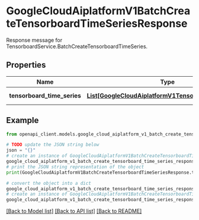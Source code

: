 # GoogleCloudAiplatformV1BatchCreateTensorboardTimeSeriesResponse

Response message for TensorboardService.BatchCreateTensorboardTimeSeries.

## Properties

Name | Type | Description | Notes
------------ | ------------- | ------------- | -------------
**tensorboard_time_series** | [**List[GoogleCloudAiplatformV1TensorboardTimeSeries]**](GoogleCloudAiplatformV1TensorboardTimeSeries.md) | The created TensorboardTimeSeries. | [optional] 

## Example

```python
from openapi_client.models.google_cloud_aiplatform_v1_batch_create_tensorboard_time_series_response import GoogleCloudAiplatformV1BatchCreateTensorboardTimeSeriesResponse

# TODO update the JSON string below
json = "{}"
# create an instance of GoogleCloudAiplatformV1BatchCreateTensorboardTimeSeriesResponse from a JSON string
google_cloud_aiplatform_v1_batch_create_tensorboard_time_series_response_instance = GoogleCloudAiplatformV1BatchCreateTensorboardTimeSeriesResponse.from_json(json)
# print the JSON string representation of the object
print(GoogleCloudAiplatformV1BatchCreateTensorboardTimeSeriesResponse.to_json())

# convert the object into a dict
google_cloud_aiplatform_v1_batch_create_tensorboard_time_series_response_dict = google_cloud_aiplatform_v1_batch_create_tensorboard_time_series_response_instance.to_dict()
# create an instance of GoogleCloudAiplatformV1BatchCreateTensorboardTimeSeriesResponse from a dict
google_cloud_aiplatform_v1_batch_create_tensorboard_time_series_response_from_dict = GoogleCloudAiplatformV1BatchCreateTensorboardTimeSeriesResponse.from_dict(google_cloud_aiplatform_v1_batch_create_tensorboard_time_series_response_dict)
```
[[Back to Model list]](../README.md#documentation-for-models) [[Back to API list]](../README.md#documentation-for-api-endpoints) [[Back to README]](../README.md)


